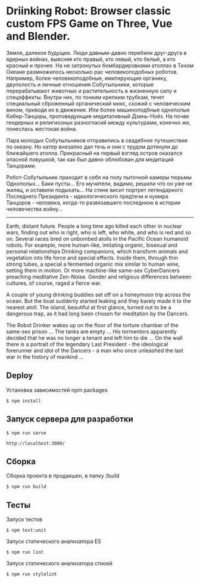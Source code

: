 Driinking Robot: Browser classic custom FPS Game on Three, Vue and Blender.
===========================================================================

Земля, далекое будущее. Люди давным-давно перебили друг-друга в ядерных войнах, выясняя кто правый, кто левый, кто белый, а кто красный и прочее. На не затронутых бомбардировками атоллах в Тихом Океане размножилось несколько рас человекоподобных роботов. Например, более человекоподобные, имитирующие органику, двуполость и личные отношения Собутыльники, которые перерабатывают животных и растительность в жизненную силу и спецэффекты. Внутри них, по тонким крепким трубкам, течет специальный сброженный органический микс, схожий с человеческим вином, приводя их в движение. Или более машиноподбные однополые Кибер-Танцоры, проповедующие медитативный Дзинь-Нойз. На почве гендерных и религиозных разногласий между культурами, конечно же, понеслась жестокая война.

Пара молодых Собутыльников отправились в свадебное путешествие по океану. Но катер внезапно дал течь и они с трудом дотянули до ближайшего атолла. Прекрасный на первый взгляд остров оказался опасной ловушкой, так как был давно облюбован для медитаций Танцорами.

Робот-Собутыльник приходит в себя на полу пыточной камеры тюрьмы Однополых... Баки пусты... Его мучители, видимо, решили что он уже не жилец, и оставили подыхать... На стене висит портрет легендарного Последнего Президента - идеологического предтечи и кумира Танцоров - человека, когда-то развязавшего последнюю в истории человечества войну...

------

Earth, distant future. People a long time ago killed each other in nuclear wars, finding out who is right, who is left, who white, and who is red and so on. Several races bred on unbombed atolls in the Pacific Ocean humanoid robots. For example, more human-like, imitating organic, bisexual and personal relationships Drinking companions, which transform animals and vegetation into life force and special effects. Inside them, through thin strong tubes, a special a fermented organic mix similar to human wine, setting them in motion. Or more machine-like same-sex Cyber ​​Dancers preaching meditative Zen-Noise. Gender and religious differences between cultures, of course, raged a fierce war.

A couple of young drinking buddies set off on a honeymoon trip across the ocean. But the boat suddenly started leaking and they barely made it to the nearest atoll. The island, beautiful at first glance, turned out to be a dangerous trap, as it had long been chosen for meditation by the Dancers.

The Robot Drinker wakes up on the floor of the torture chamber of the same-sex prison ... The tanks are empty ... His tormentors apparently decided that he was no longer a tenant and left him to die ... On the wall there is a portrait of the legendary Last President - the ideological forerunner and idol of the Dancers - a man who once unleashed the last war in the history of mankind ...


Deploy
------

Установка зависимостей npm packages

    $ npm install

Запуск сервера для разработки
-----------------------------

    $ npm run serve

    http://localhost:3000/

Cборка
------

Сборка проекта в продакшен, в папку /build

    $ npm run build

Тесты
-----

Запуск тестов

    $ npm test:unit

Запуск статического анализатора ES

    $ npm run lint

Запуск статического анализатора стиоей

    $ npm run stylelint




